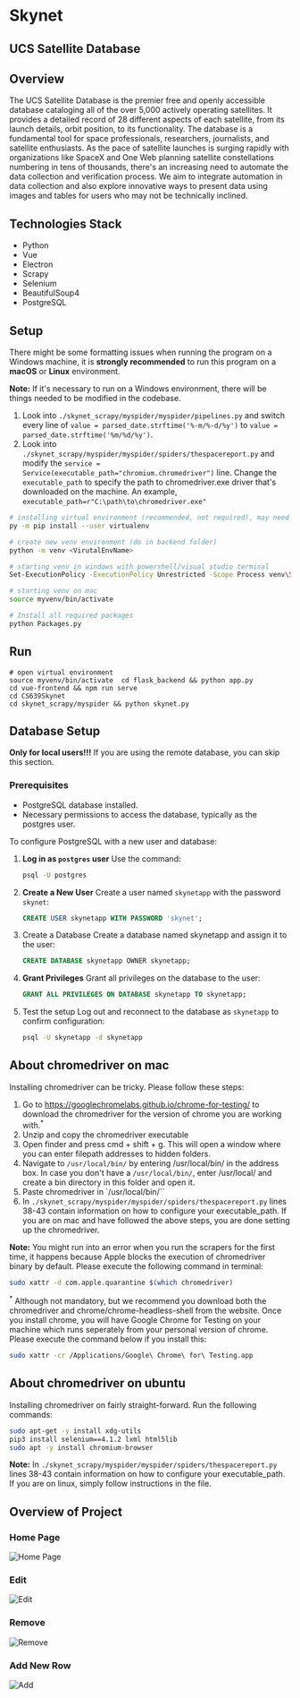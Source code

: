 # Skynet
## UCS Satellite Database

## Overview

The UCS Satellite Database is the premier free and openly accessible database cataloging all of the over 5,000 actively operating satellites. It provides a detailed record of 28 different aspects of each satellite, from its launch details, orbit position, to its functionality. The database is a fundamental tool for space professionals, researchers, journalists, and satellite enthusiasts. As the pace of satellite launches is surging rapidly with organizations like SpaceX and One Web planning satellite constellations numbering in tens of thousands, there's an increasing need to automate the data collection and verification process. We aim to integrate automation in data collection and also explore innovative ways to present data using images and tables for users who may not be technically inclined.

## Technologies Stack
- Python
- Vue
- Electron
- Scrapy
- Selenium
- BeautifulSoup4
- PostgreSQL

## Setup
There might be some formatting issues when running the program on a Windows machine, it is **strongly recommended** to 
run this program on a **macOS** or **Linux** environment.

**Note:** If it's necessary to run on a Windows environment, there will be things needed to be modified in the codebase.
1. Look into `./skynet_scrapy/myspider/myspider/pipelines.py` and switch every line of `value = parsed_date.strftime('%-m/%-d/%y')` 
to `value = parsed_date.strftime('%m/%d/%y')`.
2. Look into `./skynet_scrapy/myspider/myspider/spiders/thespacereport.py` and modify the `service = Service(executable_path="chromium.chromedriver")` line. Change the `executable_path` to specify the path to chromedriver.exe driver that's downloaded on the machine. An example, `executable_path=r"C:\path\to\chromedriver.exe"`
```bash
# installing virtual environment (recommended, not required), may need --user flag
py -m pip install --user virtualenv

# create new venv environment (do in backend folder)
python -m venv <VirutalEnvName>

# starting venv in windows with powershell/visual studio terminal
Set-ExecutionPolicy -ExecutionPolicy Unrestricted -Scope Process venv\Scripts\Activate.ps1

# starting venv on mac
source myvenv/bin/activate

# Install all required packages
python Packages.py
```

## Run
```commandline
# open virtual environment
source myvenv/bin/activate  cd flask_backend && python app.py
cd vue-frontend && npm run serve
cd CS639Skynet
cd skynet_scrapy/myspider && python skynet.py
```

## Database Setup
**Only for local users!!!** If you are using the remote database, you can skip this section.
### Prerequisites
- PostgreSQL database installed. 
- Necessary permissions to access the database, typically as the postgres user.

To configure PostgreSQL with a new user and database:

1. **Log in as `postgres` user**
   Use the command: 
   ```bash
   psql -U postgres
   ```

2. **Create a New User**
   Create a user named `skynetapp` with the password `skynet`:
   ```sql
   CREATE USER skynetapp WITH PASSWORD 'skynet';
   ```

3. Create a Database
Create a database named skynetapp and assign it to the user:
    ```sql
    CREATE DATABASE skynetapp OWNER skynetapp;
    ```
4. **Grant Privileges**
    Grant all privileges on the database to the user:
    ```sql
    GRANT ALL PRIVILEGES ON DATABASE skynetapp TO skynetapp;
    ```
5. Test the setup
   Log out and reconnect to the database as `skynetapp` to confirm configuration:
   ```bash
   psql -U skynetapp -d skynetapp
   ```

## About chromedriver on mac
Installing chromedriver can be tricky. Please follow these steps:
1. Go to https://googlechromelabs.github.io/chrome-for-testing/ to download the chromedriver for the version of chrome you are working with.<sup>*</sup>
2. Unzip and copy the chromedriver executable
3. Open finder and press cmd + shift + g. This will open a window where you can enter filepath addresses to hidden folders.
4. Navigate to `/usr/local/bin/` by entering /usr/local/bin/ in the address box. In case you don't have a `/usr/local/bin/`, enter /usr/local/ and create a bin directory in this folder and open it.
5. Paste chromedriver in `/usr/local/bin/``
6. In `./skynet_scrapy/myspider/myspider/spiders/thespacereport.py` lines 38-43 contain information on how to configure your executable_path. If you are on mac and have followed the above steps, you are done setting up the chromedriver.

**Note:** You might run into an error when you run the scrapers for the first time, it happens because Apple blocks the execution of chromedriver binary by default. Please execute the following command in terminal:
```bash
sudo xattr -d com.apple.quarantine $(which chromedriver)
```

<sup>*</sup> Although not mandatory, but we recommend you download both the chromedriver and chrome/chrome-headless-shell from the website. Once you install chrome, you will have Google Chrome for Testing on your machine which runs seperately from your personal version of chrome. Please execute the command below if you install this:
```bash
sudo xattr -cr /Applications/Google\ Chrome\ for\ Testing.app
```

## About chromedriver on ubuntu
Installing chromedriver on fairly straight-forward. Run the following commands:
```bash
sudo apt-get -y install xdg-utils
pip3 install selenium==4.1.2 lxml html5lib
sudo apt -y install chromium-browser
```

**Note:** In `./skynet_scrapy/myspider/myspider/spiders/thespacereport.py` lines 38-43 contain information on how to configure your executable_path. If you are on linux, simply follow instructions in the file.

## Overview of Project
### Home Page
![Home Page](./README_image/HomePage.png)
### Edit
![Edit](./README_image/Edit.png)
### Remove
![Remove](./README_image/Remove.png)
### Add New Row
![Add](./README_image/AddNewRow.png)
